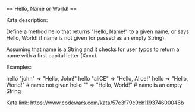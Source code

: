 == Hello, Name or World! ==

Kata description:

Define a method hello that returns "Hello, Name!" to a given name, or says Hello, World! if name is not given (or passed as an empty String).

Assuming that name is a String and it checks for user typos to return a name with a first capital letter (Xxxx).

Examples:

hello "john"   => "Hello, John!"
hello "aliCE"  => "Hello, Alice!"
hello          => "Hello, World!" # name not given
hello ""       => "Hello, World!" # name is an empty String

Kata link: https://www.codewars.com/kata/57e3f79c9cb119374600046b